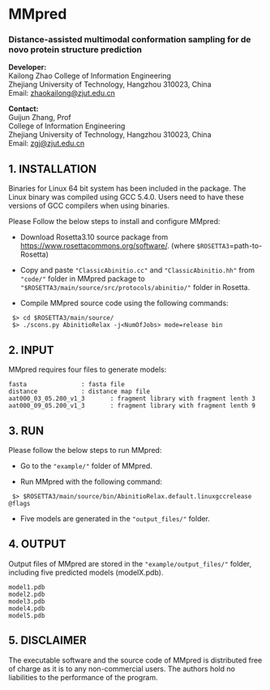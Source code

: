 # MMpred
### Distance-assisted multimodal conformation sampling for de novo protein structure prediction



**Developer:**   
                Kailong Zhao
                College of Information Engineering  
                Zhejiang University of Technology, Hangzhou 310023, China  
		Email: zhaokailong@zjut.edu.cn  

**Contact:**  
                Guijun Zhang, Prof  
                College of Information Engineering  
                Zhejiang University of Technology, Hangzhou 310023, China  
                Email: zgj@zjut.edu.cn  

## 1. INSTALLATION
Binaries for Linux 64 bit system has been included in the package. The Linux binary was compiled using GCC 5.4.0. Users need to have these versions of GCC compilers when using binaries.

Please Follow the below steps to install and configure MMpred:

- Download Rosetta3.10 source package from https://www.rosettacommons.org/software/.
(where `$ROSETTA3`=path-to-Rosetta)

- Copy and paste ``"ClassicAbinitio.cc"`` and ``"ClassicAbinitio.hh"`` from ``"code/"`` folder in MMpred package to ``"$ROSETTA3/main/source/src/protocols/abinitio/"`` folder in Rosetta.

- Compile MMpred source code using the following commands:

```
 $> cd $ROSETTA3/main/source/
 $> ./scons.py AbinitioRelax -j<NumOfJobs> mode=release bin
```

## 2. INPUT
MMpred requires four files to generate models:

	fasta				: fasta file
	distance			: distance map file
	aat000_03_05.200_v1_3		: fragment library with fragment lenth 3
	aat000_09_05.200_v1_3		: fragment library with fragment lenth 9

## 3. RUN
Please follow the below steps to run MMpred:

- Go to the ``"example/"`` folder of MMpred.

- Run MMpred with the following command:

```
 $> $ROSETTA3/main/source/bin/AbinitioRelax.default.linuxgccrelease @flags
```

- Five models are generated in the ``"output_files/"`` folder.


## 4. OUTPUT
Output files of MMpred are stored in the ``"example/output_files/"`` folder, including five predicted models (modelX.pdb).

	model1.pdb
	model2.pdb
	model3.pdb
	model4.pdb
	model5.pdb


## 5. DISCLAIMER
The executable software and the source code of MMpred is distributed free of charge 
as it is to any non-commercial users. The authors hold no liabilities to the performance 
of the program.

